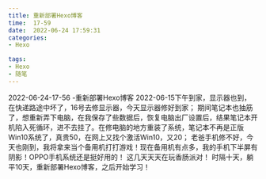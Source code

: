 ```yaml
---
title: 重新部署Hexo博客
time:  17-59
date:  2022-06-24 17:59:31
categories:
- Hexo

tags: 
- Hexo 
- 随笔
---
```



2022-06-24-17-56 -重新部署Hexo博客
2022-06-15下午到家，显示器也到，在快递路途中坏了，16号去修显示器，今天显示器修好到家； 
期间笔记本也抽筋了，想重新弄下电脑，在我保存了些数据后，恢复电脑出厂设置后，结果笔记本开机陷入死循环，进不去挂了。在修电脑的地方重装了系统，笔记本不再是正版Win10系统了，真贵50，在网上又找个激活Win10，又20； 
老爸手机修不好，今天也刚到，我将拿来当个备用机打打游戏！现在备用机有点多，我的手机下半屏有阴影！OPPO手机系统还是挺好用的！
这几天天天在玩香肠派对！
时隔十天，躺平10天，重新部署Hexo博客，之后开始学习！

